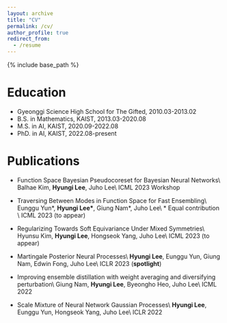 ```yaml
---
layout: archive
title: "CV"
permalink: /cv/
author_profile: true
redirect_from:
  - /resume
---
```


{% include base_path %}

Education
======
* Gyeonggi Science High School for The Gifted, 2010.03-2013.02
* B.S. in Mathematics, KAIST, 2013.03-2020.08
* M.S. in AI, KAIST, 2020.09-2022.08
* PhD. in AI, KAIST, 2022.08-present

Publications
======
- Function Space Bayesian Pseudocoreset for Bayesian Neural Networks\\
Balhae Kim, **Hyungi Lee**, Juho Lee\\
ICML 2023 Workshop

- Traversing Between Modes in Function Space for Fast Ensembling\\
Eunggu Yun\*, **Hyungi Lee\***, Giung Nam\*, Juho Lee\\
\* Equal contribution \\
ICML 2023 (to appear)

- Regularizing Towards Soft Equivariance Under Mixed Symmetries\\
Hyunsu Kim, **Hyungi Lee**, Hongseok Yang, Juho Lee\\
ICML 2023 (to appear)

- Martingale Posterior Neural Processes\\
**Hyungi Lee**, Eunggu Yun, Giung Nam, Edwin Fong, Juho Lee\\
ICLR 2023 (**spotlight**)

- Improving ensemble distillation with weight averaging and diversifying perturbation\\
Giung Nam, **Hyungi Lee**, Byeongho Heo, Juho Lee\\
ICML 2022

- Scale Mixture of Neural Network Gaussian Processes\\
**Hyungi Lee**, Eunggu Yun, Hongseok Yang, Juho Lee\\
ICLR 2022